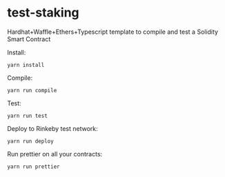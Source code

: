 # test-staking
Hardhat+Waffle+Ethers+Typescript template to compile and test a Solidity Smart Contract

Install:
```
yarn install
```

Compile:
```
yarn run compile
```

Test:
```
yarn run test
```

Deploy to Rinkeby test network:
```
yarn run deploy
```

Run prettier on all your contracts:
```
yarn run prettier
```
